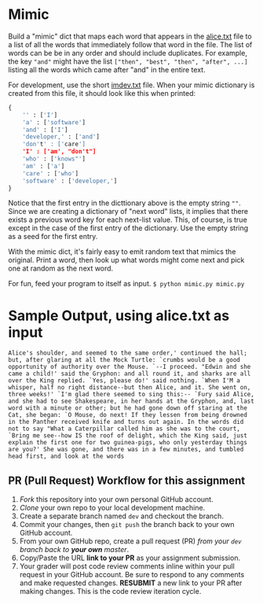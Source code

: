 # Mimic 
Build a "mimic" dict that maps each word that appears in the [alice.txt](./alice.txt) file to a list of all the words that immediately follow that word in the file. The list of words can be be in any order and should include duplicates. For example, the key `"and"` might have the list `["then", "best", "then", "after", ...]` listing all the words which came after "and" in the entire text.

For development, use the short [imdev.txt](./imdev.txt) file.  When your mimic dictionary is created from this file, it should look like this when printed:
```python
{
    '' : ['I']
    'a' : ['software']
    'and' : ['I']
    'developer,' : ['and']
    'don't' : ['care']
    'I' : ['am', "don't"]
    'who' : ['knows"']
    'am' : ['a']
    'care' : ['who']
    'software' : ['developer,']
}
```
Notice that the first entry in the dicttionary above is the empty string `""`.  Since we are creating a dictionary of "next word" lists, it implies that there exists a previous word key for each next-list value.  This, of course, is true except in the case of the first entry of the dictionary. Use the empty string as a seed for the first entry.

With the mimic dict, it's fairly easy to emit random text that mimics the original. Print a word, then look up what words might come next and pick one at random as the next word.

For fun, feed your program to itself as input. `$ python mimic.py mimic.py`

# Sample Output, using alice.txt as input
```
Alice's shoulder, and seemed to the same order,' continued the hall; but, after glaring at all the Mock Turtle: `crumbs would be a good opportunity of authority over the Mouse. `--I proceed. "Edwin and she came a child!' said the Gryphon: and all round it, and sharks are all over the King replied. `Yes, please do!' said nothing. `When I'M a whisper, half no right distance--but then Alice, and it. She went on, three weeks!' `I'm glad there seemed to sing this:-- `Fury said Alice, and she had to see Shakespeare, in her hands at the Gryphon, and, last word with a minute or other; but he had gone down off staring at the Cat, she began: `O Mouse, do next! If they lessen from being drowned in the Panther received knife and turns out again. In the words did not to say "What a Caterpillar called him as she was to the court, `Bring me see--how IS the roof of delight, which the King said, just explain the first one for two guinea-pigs, who only yesterday things are you?' She was gone, and there was in a few minutes, and tumbled head first, and look at the words
```


## PR (Pull Request) Workflow for this assignment
1. *Fork* this repository into your own personal GitHub account.
2. *Clone* your own repo to your local development machine.
3. Create a separate branch named `dev` and checkout the branch.
5. Commit your changes, then `git push` the branch back to your own GitHub account.
5. From your own GitHub repo, create a pull request (PR) *from your `dev` branch back to **your own** master*.
6. Copy/Paste the URL **link to your PR** as your assignment submission.
7. Your grader will post code review comments inline within your pull request in your GitHub account. Be sure to respond to any comments and make requested changes. **RESUBMIT** a new link to your PR after making changes. This is the code review iteration cycle.
